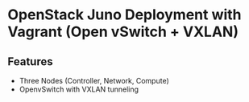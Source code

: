 OpenStack Juno Deployment with Vagrant (Open vSwitch + VXLAN)
=====================================
Features
------------
* Three Nodes (Controller, Network, Compute)
* OpenvSwitch with VXLAN tunneling
